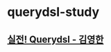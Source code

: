 # querydsl-study

## [실전! Querydsl - 김영한](https://www.inflearn.com/course/Querydsl-%EC%8B%A4%EC%A0%84/dashboard)
